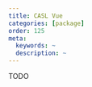 ```yaml
---
title: CASL Vue
categories: [package]
order: 125
meta:
  keywords: ~
  description: ~
---
```


TODO
